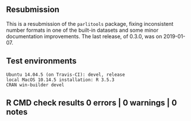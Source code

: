 

## Resubmission

This is a resubmission of the `parlitools` package, fixing inconsistent number 
formats in one of the built-in datasets and some minor documentation 
improvements. The last release, of 0.3.0, was on 2019-01-07.

## Test environments

    Ubuntu 14.04.5 (on Travis-CI): devel, release
    local MacOS 10.14.5 installation: R 3.5.3
    CRAN win-builder devel

## R CMD check results 0 errors | 0 warnings | 0 notes